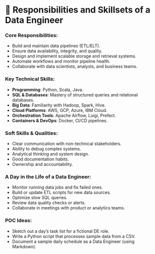 # 📘 Responsibilities and Skillsets of a Data Engineer

### Core Responsibilities:
- Build and maintain data pipelines (ETL/ELT).
- Ensure data availability, integrity, and quality.
- Design and implement scalable storage and retrieval systems.
- Automate workflows and monitor pipeline health.
- Collaborate with data scientists, analysts, and business teams.

### Key Technical Skills:
- **Programming**: Python, Scala, Java.
- **SQL & Databases**: Mastery of structured queries and relational databases.
- **Big Data**: Familiarity with Hadoop, Spark, Hive.
- **Cloud Platforms**: AWS, GCP, Azure, IBM Cloud.
- **Orchestration Tools**: Apache Airflow, Luigi, Prefect.
- **Containers & DevOps**: Docker, CI/CD pipelines.

### Soft Skills & Qualities:
- Clear communication with non-technical stakeholders.
- Ability to debug complex systems.
- Analytical thinking and system design.
- Good documentation habits.
- Ownership and accountability.

### A Day in the Life of a Data Engineer:
- Monitor running data jobs and fix failed ones.
- Build or update ETL scripts for new data sources.
- Optimize slow SQL queries.
- Review data quality checks or alerts.
- Collaborate in meetings with product or analytics teams.

### POC Ideas:
- Sketch out a day’s task list for a fictional DE role.
- Write a Python script that processes sample data from a CSV.
- Document a sample daily schedule as a Data Engineer (using Markdown).
